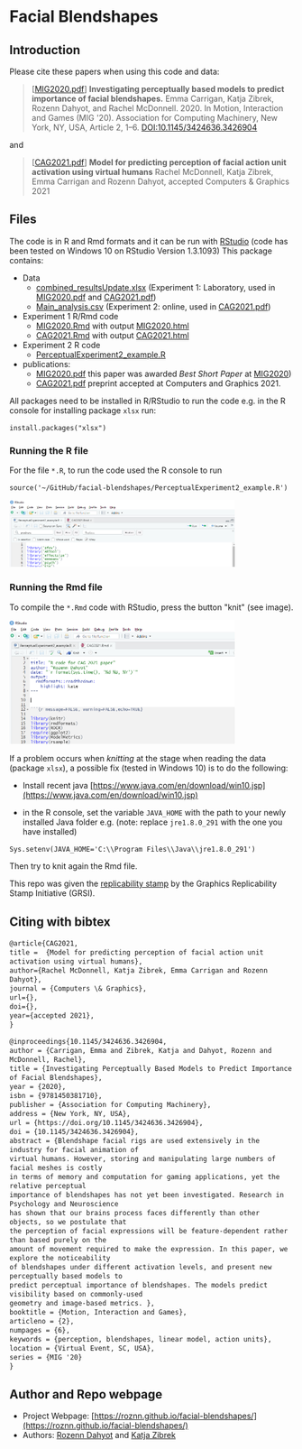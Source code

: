 # Facial Blendshapes 


## Introduction

Please cite these papers when using this code and data: 

> [[MIG2020.pdf](MIG2020.pdf)] **Investigating perceptually based models to predict importance of facial blendshapes.** 
Emma Carrigan, Katja Zibrek, Rozenn Dahyot, and Rachel McDonnell. 2020. 
In Motion, Interaction and Games (MIG '20). Association for Computing Machinery, 
New York, NY, USA, Article 2, 1–6. [DOI:10.1145/3424636.3426904](https://doi.org/10.1145/3424636.3426904)

and

> [[CAG2021.pdf](CAG2021.pdf)] **Model for predicting perception of facial action unit activation using virtual humans**
Rachel McDonnell, Katja Zibrek, Emma Carrigan and Rozenn Dahyot, accepted Computers &  Graphics 2021


## Files


The code is in R and Rmd formats and it can be run with [RStudio](https://www.rstudio.com/) (code has been tested on Windows 10 on RStudio Version 1.3.1093)
This package contains:
- Data
    - [combined_resultsUpdate.xlsx](combined_resultsUpdate.xlsx)  (Experiment 1: Laboratory, used in [MIG2020.pdf](MIG2020.pdf) and [CAG2021.pdf](CAG2021.pdf))
    - [Main_analysis.csv](Main_analysis.csv) (Experiment 2: online, used in [CAG2021.pdf](CAG2021.pdf))
- Experiment 1 R/Rmd code 
	- [MIG2020.Rmd](MIG2020.Rmd)  with output [MIG2020.html](MIG2020.html) 
	- [CAG2021.Rmd](CAG2021.Rmd)  with output [CAG2021.html](CAG2021.html)
- Experiment 2 R code 
    - [PerceptualExperiment2_example.R](PerceptualExperiment2_example.R)
- publications:  
	- [MIG2020.pdf](MIG2020.pdf)  this paper was awarded *Best Short Paper*  at [MIG2020](https://computing.clemson.edu/vcl/mig2020/)) 
	- [CAG2021.pdf](CAG2021.pdf) preprint accepted at Computers and Graphics 2021.

All packages need to be installed in R/RStudio to run the code e.g. in the R console  for installing package `xlsx` run:

```
install.packages("xlsx")
```

###  Running the R file


For the  file `*.R`, to run the code used the R console to run 

```
source('~/GitHub/facial-blendshapes/PerceptualExperiment2_example.R')
```
<img src="source.png" width="400" >

### Running the Rmd file

To compile the `*.Rmd` code with RStudio,  press  the button "knit"  (see image). 

<img src="knit.png" width="400" >

If a problem occurs when *knitting* at the stage when reading the data (package `xlsx`), a possible fix (tested in Windows 10) is to do the following: 

- Install recent java [https://www.java.com/en/download/win10.jsp](https://www.java.com/en/download/win10.jsp)

-  in the R console, set the variable `JAVA_HOME` with the path to your newly installed Java folder e.g. (note: replace `jre1.8.0_291` with the one you have installed)

```
Sys.setenv(JAVA_HOME='C:\\Program Files\\Java\\jre1.8.0_291') 
``` 
Then try to knit again the Rmd file. 

This repo was given the [replicability stamp](http://www.replicabilitystamp.org/#https-github-com-roznn-facial-blendshapes) by the Graphics Replicability Stamp Initiative (GRSI).

## Citing with  bibtex 


```
@article{CAG2021,
title =  {Model for predicting perception of facial action unit activation using virtual humans},
author={Rachel McDonnell, Katja Zibrek, Emma Carrigan and Rozenn Dahyot},
journal = {Computers \& Graphics},
url={},
doi={},
year={accepted 2021},
}

```

```
@inproceedings{10.1145/3424636.3426904,
author = {Carrigan, Emma and Zibrek, Katja and Dahyot, Rozenn and McDonnell, Rachel},
title = {Investigating Perceptually Based Models to Predict Importance of Facial Blendshapes},
year = {2020},
isbn = {9781450381710},
publisher = {Association for Computing Machinery},
address = {New York, NY, USA},
url = {https://doi.org/10.1145/3424636.3426904},
doi = {10.1145/3424636.3426904},
abstract = {Blendshape facial rigs are used extensively in the industry for facial animation of 
virtual humans. However, storing and manipulating large numbers of facial meshes is costly
in terms of memory and computation for gaming applications, yet the relative perceptual 
importance of blendshapes has not yet been investigated. Research in Psychology and Neuroscience
has shown that our brains process faces differently than other objects, so we postulate that 
the perception of facial expressions will be feature-dependent rather than based purely on the 
amount of movement required to make the expression. In this paper, we explore the noticeability
of blendshapes under different activation levels, and present new perceptually based models to
predict perceptual importance of blendshapes. The models predict visibility based on commonly-used 
geometry and image-based metrics. },
booktitle = {Motion, Interaction and Games},
articleno = {2},
numpages = {6},
keywords = {perception, blendshapes, linear model, action units},
location = {Virtual Event, SC, USA},
series = {MIG '20}
}
```

## Author and Repo webpage 

- Project Webpage: [https://roznn.github.io/facial-blendshapes/](https://roznn.github.io/facial-blendshapes/)
- Authors: [Rozenn Dahyot](https://roznn.github.io/) and [Katja Zibrek](https://cathrin7.github.io/)
